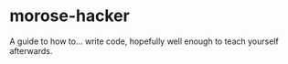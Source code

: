 # morose-hacker
A guide to how to... write code, hopefully well enough to teach yourself afterwards.
